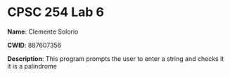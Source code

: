 # CPSC 254 Lab 6

**Name**: Clemente Solorio

**CWID**: 887607356

**Description**: This program prompts the user to enter a string and checks it it is a palindrome
